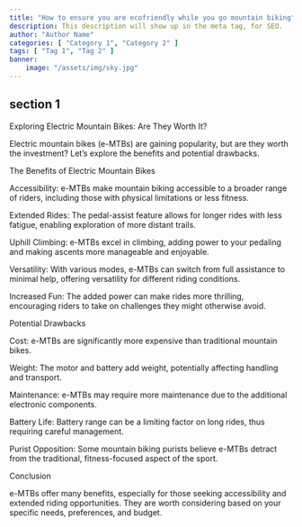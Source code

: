 ```yaml
---
title: "How to ensure you are ecofriendly while you go mountain biking"
description: This description will show up in the meta tag, for SEO.
author: "Author Name"
categories: [ "Category 1", "Category 2" ]
tags: [ "Tag 1", "Tag 2" ]
banner:
    image: "/assets/img/sky.jpg"
---
```


## section 1

Exploring Electric Mountain Bikes: Are They Worth It?

Electric mountain bikes (e-MTBs) are gaining popularity, but are they worth the investment? Let’s explore the benefits and potential drawbacks.

The Benefits of Electric Mountain Bikes

Accessibility: e-MTBs make mountain biking accessible to a broader range of riders, including those with physical limitations or less fitness.

Extended Rides: The pedal-assist feature allows for longer rides with less fatigue, enabling exploration of more distant trails.

Uphill Climbing: e-MTBs excel in climbing, adding power to your pedaling and making ascents more manageable and enjoyable.

Versatility: With various modes, e-MTBs can switch from full assistance to minimal help, offering versatility for different riding conditions.

Increased Fun: The added power can make rides more thrilling, encouraging riders to take on challenges they might otherwise avoid.

Potential Drawbacks

Cost: e-MTBs are significantly more expensive than traditional mountain bikes.

Weight: The motor and battery add weight, potentially affecting handling and transport.

Maintenance: e-MTBs may require more maintenance due to the additional electronic components.

Battery Life: Battery range can be a limiting factor on long rides, thus requiring careful management.

Purist Opposition: Some mountain biking purists believe e-MTBs detract from the traditional, fitness-focused aspect of the sport.

Conclusion

e-MTBs offer many benefits, especially for those seeking accessibility and extended riding opportunities. They are worth considering based on your specific needs, preferences, and budget.


```
